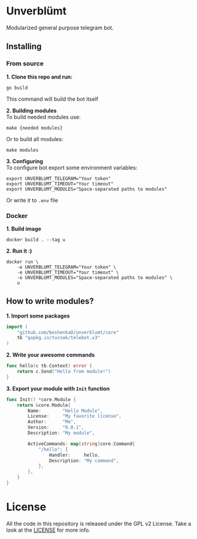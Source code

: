 # Unverblümt
Modularized general purpose telegram bot.

## Installing
### From source
**1. Clone this repo and run:**
``` shell script
go build
```

This command will build the bot itself

**2. Building modules**  
To build needed modules use:
``` shell script
make {needed modules}
```
Or to build all modules:
``` shell script
make modules
```

**3. Configuring**  
To configure bot export some environment variables:
``` shell script
export UNVERBLUMT_TELEGRAM="Your token"
export UNVERBLUMT_TIMEOUT="Your timeout"
export UNVERBLUMT_MODULES="Space-separated paths to modules"
```

Or write it to `.env` file

### Docker
**1. Build image**
``` shell script
docker build . --tag u
```

**2. Run it :)**
``` shell script
docker run \
    -e UNVERBLUMT_TELEGRAM="Your token" \
    -e UNVERBLUMT_TIMEOUT="Your timeout" \
    -e UNVERBLUMT_MODULES="Space-separated paths to modules" \
    u
```

## How to write modules?
**1. Import some packages**
``` go
import (
	"github.com/beshenkaD/unverblumt/core"
	tb "gopkg.in/tucnak/telebot.v3"
)
```

**2. Write your awesome commands**
``` go
func hello(c tb.Context) error {
	return c.Send("Hello from module!")
}
```

**3. Export your module with `Init` function**
``` go
func Init() *core.Module {
	return &core.Module{
		Name:        "Hello Module",
		License:     "My favorite license",
		Author:      "Me",
		Version:     "0.0.1",
		Description: "My module",

		ActiveCommands: map[string]core.Command{
			"/hello": {
				Handler:     hello,
				Description: "My command",
			},
		},
	}
}
```

# License
All the code in this repository is released under the GPL v2 License. Take a look
at the [LICENSE](LICENSE) for more info.
